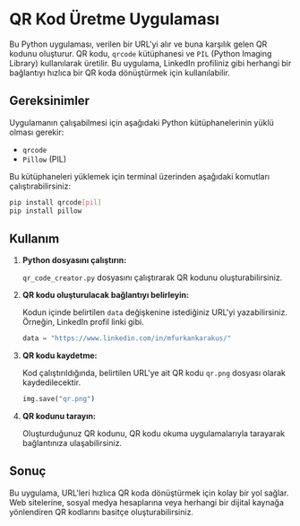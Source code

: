 # QR Kod Üretme Uygulaması

Bu Python uygulaması, verilen bir URL'yi alır ve buna karşılık gelen QR kodunu oluşturur. QR kodu, `qrcode` kütüphanesi ve `PIL` (Python Imaging Library) kullanılarak üretilir. Bu uygulama, LinkedIn profiliniz gibi herhangi bir bağlantıyı hızlıca bir QR koda dönüştürmek için kullanılabilir.

## Gereksinimler

Uygulamanın çalışabilmesi için aşağıdaki Python kütüphanelerinin yüklü olması gerekir:

- `qrcode`
- `Pillow` (PIL)

Bu kütüphaneleri yüklemek için terminal üzerinden aşağıdaki komutları çalıştırabilirsiniz:

```bash
pip install qrcode[pil]
pip install pillow
```

## Kullanım

1. **Python dosyasını çalıştırın:**

   `qr_code_creator.py` dosyasını çalıştırarak QR kodunu oluşturabilirsiniz. 

2. **QR kodu oluşturulacak bağlantıyı belirleyin:**

   Kodun içinde belirtilen `data` değişkenine istediğiniz URL'yi yazabilirsiniz. Örneğin, LinkedIn profil linki gibi.

   ```python
   data = "https://www.linkedin.com/in/mfurkankarakus/"
   ```

3. **QR kodu kaydetme:**

   Kod çalıştırıldığında, belirtilen URL'ye ait QR kodu `qr.png` dosyası olarak kaydedilecektir.

   ```python
   img.save("qr.png")
   ```

4. **QR kodunu tarayın:**

   Oluşturduğunuz QR kodunu, QR kodu okuma uygulamalarıyla tarayarak bağlantınıza ulaşabilirsiniz.
## Sonuç

Bu uygulama, URL'leri hızlıca QR koda dönüştürmek için kolay bir yol sağlar. Web sitelerine, sosyal medya hesaplarına veya herhangi bir dijital kaynağa yönlendiren QR kodlarını basitçe oluşturabilirsiniz.
